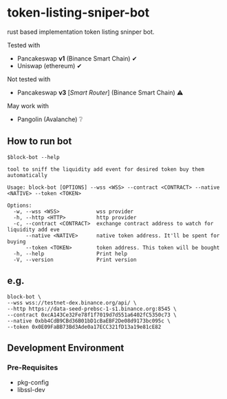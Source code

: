 # token-listing-sniper-bot

rust based implementation token listing sninper bot.

Tested with

- Pancakeswap **v1** (Binance Smart Chain) ✔
- Uniswap (ethereum) ✔

Not tested with
- Pancakeswap **v3** [*Smart Router*] (Binance Smart Chain) ⚠️


May work with

- Pangolin (Avalanche) ❔

## How to run bot

```
$block-bot --help

tool to sniff the liquidity add event for desired token buy them automatically

Usage: block-bot [OPTIONS] --wss <WSS> --contract <CONTRACT> --native <NATIVE> --token <TOKEN>

Options:
  -w, --wss <WSS>            wss provider
  -h, --http <HTTP>          http provider
  -c, --contract <CONTRACT>  exchange contract address to watch for liquidity add eve
      --native <NATIVE>      native token address. It'll be spent for buying
      --token <TOKEN>        token address. This token will be bought
  -h, --help                 Print help
  -V, --version              Print version
```

## e.g.
```
block-bot \
--wss wss://testnet-dex.binance.org/api/ \
--http https://data-seed-prebsc-1-s1.binance.org:8545 \
--contract 0xcA143Ce32Fe78f1f7019d7d551a6402fC5350c73 \
--native 0xbb4CdB9CBd36B01bD1cBaEBF2De08d9173bc095c \
--token 0x0E09FaBB73Bd3Ade0a17ECC321fD13a19e81cE82
```

## Development Environment

### Pre-Requisites

- pkg-config
- libssl-dev
